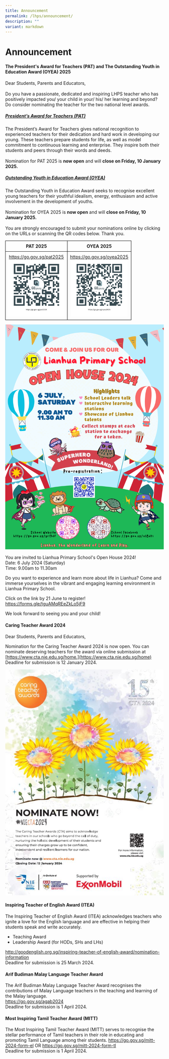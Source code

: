 ```yaml
---
title: Announcement
permalink: /lhps/announcement/
description: ""
variant: markdown
---
```

# Announcement

<h4><strong>The President's Award for Teachers (PAT) and The Outstanding Youth in Education Award (OYEA) 2025</strong></h4>
     

<p>Dear Students, Parents and Educators,<br><br>
Do you have a passionate, dedicated and inspiring LHPS teacher who has positively impacted you/ your child in your/ his/ her learning and beyond?  Do consider nominating the teacher for the two national level awards.</p>

<h5><strong><u>President’s Award for Teachers (PAT)</u></strong></h5>

<p>The President’s Award for Teachers gives national recognition to experienced teachers for their dedication and hard work in developing our young.  These teachers prepare students for life, as well as model commitment to continuous learning and enterprise.  They inspire both their students and peers through their words and deeds.<br><br>
Nomination for PAT 2025 is <strong>now open</strong> and will <strong>close on Friday, 10 January 2025.</strong></p>


<h5><strong><u>Outstanding Youth in Education Award (OYEA)</u></strong></h5>

<p>The Outstanding Youth in Education Award seeks to recognise excellent young teachers for their youthful idealism, energy, enthusiasm and active involvement in the development of youths. <br><br>Nomination for OYEA 2025 is <strong>now open</strong> and will <strong>close on Friday, 10 January 2025.</strong><br><br>You are strongly encouraged to submit your nominations online by clicking on the URLs or scanning the QR codes below.  Thank you.</p>

<table style="border-collapse: collapse; width: 100%;">
  <tbody><tr>
    <th style="border: 1px solid black; padding: 8px; text-align: center;">PAT 2025</th>
    <th style="border: 1px solid black; padding: 8px;  text-align: center;">OYEA 2025</th>
  </tr>
  <tr>
    <td style="border: 1px solid black; padding: 8px; text-align: center;"><a href="https://go.gov.sg/pat2025">https://go.gov.sg/pat2025</a><br><img style="width: 180px; height: 180px; text-align: center;" src="/images/Lphs/PAT2025.jpg"></td>
    <td style="border: 1px solid black; padding: 8px; text-align: center;"><a href="https://go.gov.sg/oyea2025">https://go.gov.sg/oyea2025</a><br><img style="width: 180px; height: 180px;" src="/images/Lphs/OYEA2025.jpg"></td>
  </tr>
</tbody>
</table>

![](/images/Lphs/OpenHouse2024PosterFinal.png)

You are invited to Lianhua Primary School's Open House 2024!<br>
Date: 6 July 2024 (Saturday)<br>
Time: 9.00am to 11.30am

Do you want to experience and learn more about life in Lianhua? Come and immerse yourselves in the vibrant and engaging learning environment in Lianhua Primary School.

Click on the link by 21 June to register! <a href="https://forms.gle/tguAMqREeZkLo5jF9">https://forms.gle/tguAMqREeZkLo5jF9</a> 

We look forward to seeing you and your child!



#### Caring Teacher Award 2024

 
Dear Students, Parents and Educators,

Nomination for the Caring Teacher Award 2024 is now open. You can nominate deserving teachers for the award via online submission at [https://www.cta.nie.edu.sg/home.](https://www.cta.nie.edu.sg/home)&nbsp;
Deadline for submission is 12 January 2024.

![](/images/caringteacheraward2024new.jpg)

<h4>Inspiring Teacher of English Award (ITEA)</h4>

The Inspiring Teacher of English Award (ITEA) acknowledges teachers who ignite a love for the English language and are effective in helping their students speak and write accurately.

<ul>
  <li>Teaching Award</li>
  <li>Leadership Award (for HODs, SHs and LHs)</li>
</ul>
<a href="http://goodenglish.org.sg/inspiring-teacher-of-english-award/nomination-information">http://goodenglish.org.sg/inspiring-teacher-of-english-award/nomination-information</a>
<br>
Deadline for submission is 25 March 2024.

<h4>Arif Budiman Malay Language Teacher Award</h4>

The Arif Budiman Malay Language Teacher Award recognises the contributions of Malay Language teachers in the teaching and learning of the Malay language. <br>
<a href="https://go.gov.sg/agab2024">https://go.gov.sg/agab2024</a> <br>
Deadline for submission is 1 April 2024.


<h4>Most Inspiring Tamil Teacher Award (MITT)</h4>

The Most Inspiring Tamil Teacher Award (MITT) serves to recognise the stellar performance of Tamil teachers in their role in educating and promoting Tamil Language among their students.
<a href="https://go.gov.sg/mitt-2024-form-el">https://go.gov.sg/mitt-2024-form-el</a> OR <a href="https://go.gov.sg/mitt-2024-form-tl">https://go.gov.sg/mitt-2024-form-tl</a><br>
Deadline for submission is 1 April 2024.